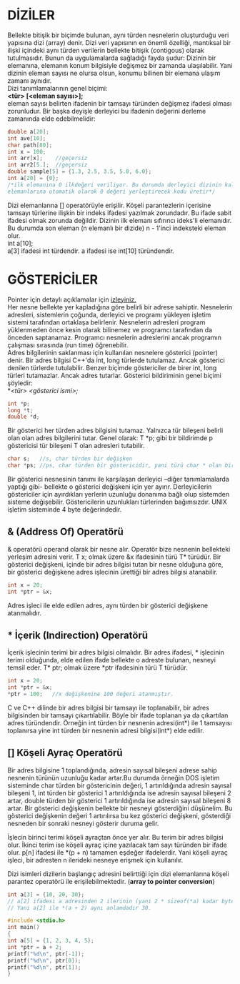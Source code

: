 # DİZİLER
Bellekte bitişik bir biçimde bulunan, aynı türden nesnelerin oluşturduğu veri yapısına dizi (array) denir. Dizi veri yapısının en önemli özelliği, mantıksal bir ilişki içindeki aynı türden
verilerin bellekte bitişik (contigous) olarak tutulmasıdır. Bunun da uygulamalarda
sağladığı fayda şudur: Dizinin bir elemanına, elemanın konum bilgisiyle değişmez bir
zamanda ulaşılabilir. Yani dizinin eleman sayısı ne olursa olsun, konumu bilinen bir
elemana ulaşım zamanı aynıdır.  
Dizi tanımlamalarının genel biçimi:  
**<tür> <dizi ismi> [<eleman sayısı>];**  
eleman sayısı belirten ifadenin bir tamsayı türünden değişmez ifadesi olması zorunludur. Bir başka deyişle derleyici bu ifadenin değerini derleme
zamanında elde edebilmelidir:
```cpp
double a[20];
int ave[10];
char path[80];
int x = 100;
int arr[x];    //geçersiz
int arr2[5.];  //geçersiz
double sample[5] = {1.3, 2.5, 3.5, 5.8, 6.0};
int a[20] = {0};  
/*ilk elemanına 0 ilkdeğeri veriliyor. Bu durumda derleyici dizinin kalan
elemanlarına otomatik olarak 0 değeri yerleştirecek kodu üretir*/
```
Dizi elemanlarına [] operatörüyle erişilir. Köşeli parantezlerin içerisine tamsayı türlerine ilişkin bir indeks ifadesi
yazılmak zorundadır. Bu ifade sabit ifadesi olmak zorunda değildir. Dizinin ilk elemanı sıfırıncı ideks'li elemanıdır.
Bu durumda son eleman (n elemanlı bir dizide) n - 1'inci indeksteki eleman olur.  
int a[10];  
a[3] ifadesi int türdendir. a ifadesi ise int[10] türündendir.
  
# GÖSTERİCİLER
  
Pointer için detaylı açıklamalar için [izleyiniz.](https://www.youtube.com/watch?v=0zd8eznWv4k)  
Her nesne bellekte yer kapladığına göre belirli bir adrese sahiptir. Nesnelerin adresleri,
sistemlerin çoğunda, derleyici ve programı yükleyen işletim sistemi tarafından ortaklaşa
belirlenir. Nesnelerin adresleri program yüklenmeden önce kesin olarak bilinemez ve
programcı tarafından da önceden saptanamaz. Programcı nesnelerin adreslerini ancak
programın çalışması sırasında (run time) öğrenebilir.  
Adres bilgilerinin saklanması için kullanılan nesnelere gösterici (pointer) denir. Bir adres bilgisi C++'da int, long
türlerde tutulamaz. Ancak gösterici denilen türlerde tutulabilir. Benzer biçimde göstericiler de birer int, long
türleri tutamazlar. Ancak adres tutarlar. Gösterici bildiriminin genel biçimi şöyledir:  
**<tür> *<gösterici ismi>;**
```cpp
int *p;
long *t;
double *d;
```
Bir gösterici her türden adres bilgisini tutamaz. Yalnızca tür bileşeni belirli olan olan adres bilgilerini tutar. Genel
olarak: T *p; gibi bir bildirimde p göstericisi tür bileşeni T olan adresleri tutabilir.
```cpp
char s;   //s, char türden bir değişken
char *ps; //ps, char türden bir göstericidir, yani türü char * olan bir nesnedir yani bellekte bir yer kaplar.
```
Bir gösterici nesnesinin tanımı ile karşılaşan derleyici –diğer tanımlamalarda yaptığı gibi-
bellekte o gösterici değişkeni için yer ayırır. Derleyicilerin göstericiler için ayırdıkları
yerlerin uzunluğu donanıma bağlı olup sistemden sisteme değişebilir. Göstericilerin uzunlukları türlerinden bağımsızdır.
UNIX işletim sisteminde 4 byte değerindedir.

## & (Address Of) Operatörü
& operatörü operand olarak bir nesne alır. Operatör bize nesnenin bellekteki yerleşim adresini verir. T x; olmak üzere &x ifadesinin türü T* türüdür.
Bir gösterici değişkeni, içinde bir adres bilgisi tutan bir nesne olduğuna göre, bir gösterici
değişkene adres işlecinin ürettiği bir adres bilgisi atanabilir.
```cpp
int x = 20;
int *ptr = &x;
```
Adres işleci ile elde edilen adres, aynı türden bir gösterici değişkene atanmalıdır.

## * İçerik (Indirection) Operatörü
İçerik işlecinin terimi bir adres bilgisi olmalıdır. Bir adres ifadesi, * işlecinin terimi olduğunda, elde edilen ifade bellekte o adreste bulunan,
nesneyi temsil eder. T* ptr; olmak üzere *ptr ifadesinin türü T türüdür.
```cpp
int x = 20;
int *ptr = &x;
*ptr = 100;   //x değişkenine 100 değeri atanmıştır.
```
C ve C++ dilinde bir adres bilgisi bir tamsayı ile toplanabilir, bir adres bilgisinden bir tamsayı
çıkartılabilir. Böyle bir ifade toplanan ya da çıkartılan adres türündendir. Örneğin int
türden bir nesnenin adresi(int*) ile 1 tamsayısı toplanırsa yine int türden bir nesnenin adresi bilgisi(int*) elde edilir.

## [] Köşeli Ayraç Operatörü
Bir adres bilgisine 1 toplandığında, adresin sayısal bileşeni adrese sahip nesnenin türünün uzunluğu kadar artar.Bu durumda örneğin DOS işletim sisteminde char türden
bir göstericinin değeri, 1 artırıldığında adresin sayısal bileşeni 1, int türden bir gösterici 1 artırıldığında ise adresin sayısal bileşeni 2 artar, 
double türden bir gösterici 1 artırıldığında ise adresin sayısal bileşeni 8 artar. Bir gösterici değişkenin bellekte bir nesneyi gösterdiğini düşünelim. Bu gösterici
değişkenin değeri 1 artırılırsa bu kez gösterici değişkeni, gösterdiği nesneden bir sonraki nesneyi gösterir duruma gelir.

İşlecin birinci terimi köşeli ayraçtan önce yer alır. Bu terim bir adres bilgisi olur. İkinci terim ise köşeli ayraç içine yazılacak tam sayı türünden bir ifade olur.
p[n] ifadesi ile *(p + n) tamamen eşdeğer ifadelerdir. Yani köşeli ayraç işleci, bir adresten n ilerideki nesneye erişmek için kullanılır.

Dizi isimleri dizilerin başlangıç adresini belirttiği için dizi elemanlarına köşeli parantez operatörü ile erişilebilmektedir. (**array to pointer conversion**)
```cpp
int a[3] = {10, 20, 30};
// a[2] ifadesi a adresinden 2 ilerinin (yani 2 * sizeof(*a) kadar byte ilerinin) içeriği anlamına gelir. 
// Yani a[2] ile *(a + 2) aynı anlamdadır 30.
```
```cpp
#include <stdio.h>
int main()
{
int a[5] = {1, 2, 3, 4, 5};
int *ptr = a + 2;
printf("%d\n", ptr[-1]);
printf("%d\n", ptr[0]);
printf("%d\n", ptr[1]);
}
```
